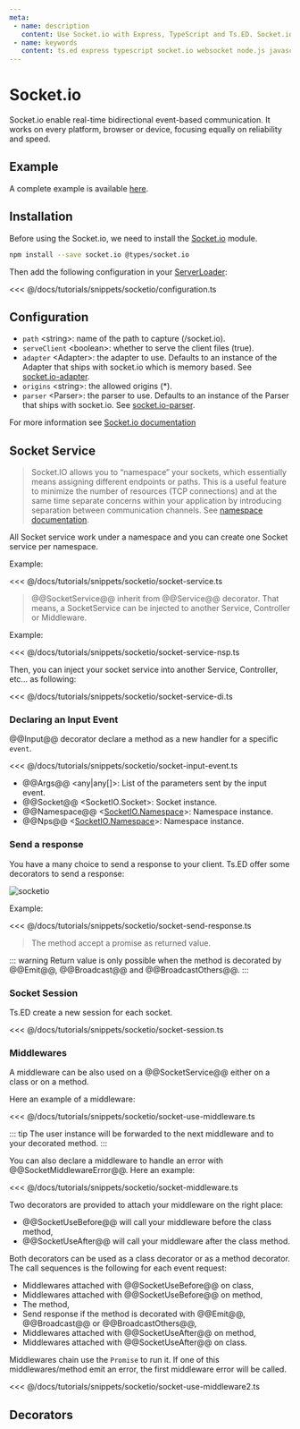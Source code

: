 ```yaml
---
meta:
 - name: description
   content: Use Socket.io with Express, TypeScript and Ts.ED. Socket.io enable real-time bidirectional event-based communication. It works on every platform, browser or device, focusing equally on reliability and speed.
 - name: keywords
   content: ts.ed express typescript socket.io websocket node.js javascript decorators
---
```

# Socket.io

<Banner src="https://socket.io/css/images/logo.svg" href="https://socket.io" height="90" style="margin-left:-40px" />

Socket.io enable real-time bidirectional event-based communication. It works on every platform, browser or device, focusing equally on reliability and speed.

## Example

A complete example is available [here](https://github.com/TypedProject/tsed-example-socketio).

## Installation

Before using the Socket.io, we need to install the [Socket.io](https://www.npmjs.com/package/socket.io) module.

```bash
npm install --save socket.io @types/socket.io
```

Then add the following configuration in your [ServerLoader](/api/common/server/components/ServerLoader.md):

<<< @/docs/tutorials/snippets/socketio/configuration.ts


## Configuration

- `path` &lt;string&gt;: name of the path to capture (/socket.io).
- `serveClient` &lt;boolean&gt;: whether to serve the client files (true).
- `adapter` &lt;Adapter&gt;: the adapter to use. Defaults to an instance of the Adapter that ships with socket.io which is memory based. See [socket.io-adapter](https://github.com/socketio/socket.io-adapter).
- `origins` &lt;string&gt;: the allowed origins (*).
- `parser` &lt;Parser&gt;: the parser to use. Defaults to an instance of the Parser that ships with socket.io. See [socket.io-parser](https://github.com/socketio/socket.io-parser).

For more information see [Socket.io documentation](https://socket.io/docs/server-api/#)

## Socket Service

> Socket.IO allows you to “namespace” your sockets, which essentially means assigning different endpoints or paths.
This is a useful feature to minimize the number of resources (TCP connections) and at the same time separate concerns within your application
 by introducing separation between communication channels. See [namespace documentation](https://socket.io/docs/rooms-and-namespaces/#).

All Socket service work under a namespace and you can create one Socket service per namespace.

Example:

<<< @/docs/tutorials/snippets/socketio/socket-service.ts

> @@SocketService@@ inherit from @@Service@@ decorator. That means, a SocketService can be injected to another Service, Controller or Middleware.

Example:

<<< @/docs/tutorials/snippets/socketio/socket-service-nsp.ts

Then, you can inject your socket service into another Service, Controller, etc... as following:

<<< @/docs/tutorials/snippets/socketio/socket-service-di.ts

### Declaring an Input Event

@@Input@@ decorator declare a method as a new handler for a specific `event`.

<<< @/docs/tutorials/snippets/socketio/socket-input-event.ts

- @@Args@@ &lt;any|any[]&gt;: List of the parameters sent by the input event.
- @@Socket@@ &lt;SocketIO.Socket&gt;: Socket instance.
- @@Namespace@@ &lt;[SocketIO.Namespace](https://socket.io/docs/rooms-and-namespaces/#)&gt;: Namespace instance.
- @@Nps@@ &lt;[SocketIO.Namespace](https://socket.io/docs/rooms-and-namespaces/#)&gt;: Namespace instance.

### Send a response

You have a many choice to send a response to your client. Ts.ED offer some decorators to send a response:

![socketio](./../assets/socketio.png)

Example:

<<< @/docs/tutorials/snippets/socketio/socket-send-response.ts

> The method accept a promise as returned value.

::: warning
Return value is only possible when the method is decorated by @@Emit@@, @@Broadcast@@ and @@BroadcastOthers@@.
:::

### Socket Session

Ts.ED create a new session for each socket.

<<< @/docs/tutorials/snippets/socketio/socket-session.ts

### Middlewares

A middleware can be also used on a @@SocketService@@ either on a class or on a method.

Here an example of a middleware:

<<< @/docs/tutorials/snippets/socketio/socket-use-middleware.ts

::: tip 
The user instance will be forwarded to the next middleware and to your decorated method.
:::

You can also declare a middleware to handle an error with @@SocketMiddlewareError@@.
Here an example:

<<< @/docs/tutorials/snippets/socketio/socket-middleware.ts

Two decorators are provided to attach your middleware on the right place:

- @@SocketUseBefore@@ will call your middleware before the class method,
- @@SocketUseAfter@@ will call your middleware after the class method.

Both decorators can be used as a class decorator or as a method decorator.
The call sequences is the following for each event request:

- Middlewares attached with @@SocketUseBefore@@ on class,
- Middlewares attached with @@SocketUseBefore@@ on method,
- The method,
- Send response if the method is decorated with @@Emit@@, @@Broadcast@@ or @@BroadcastOthers@@,
- Middlewares attached with @@SocketUseAfter@@ on method, 
- Middlewares attached with @@SocketUseAfter@@ on class.

Middlewares chain use the `Promise` to run it. If one of this middlewares/method emit an error, the first middleware error will be called.

<<< @/docs/tutorials/snippets/socketio/socket-use-middleware2.ts

## Decorators

<ApiList query="module.match('@tsed/socketio') && symbolType === 'decorator'" />
